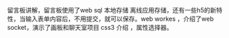 留言板讲解，留言板使用了web sql  本地存储 离线应用存储，还有一些h5的新特性，当输入表单内容后，不用提交，就可以保存。web workes ，介绍了web socket，演示了画板和聊天室项目  css3 介绍 ，属性选择器。